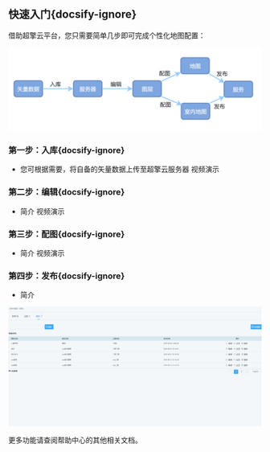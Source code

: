 ## **快速入门**{docsify-ignore}

借助超擎云平台，您只需要简单几步即可完成个性化地图配置：

![](pic/%E4%BA%91%E5%B9%B3%E5%8F%B0%E4%B8%9A%E5%8A%A1%E6%B5%81.png)
 
### **第一步：入库**{docsify-ignore}
* 您可根据需要，将自备的矢量数据上传至超擎云服务器
视频演示

### **第二步：编辑**{docsify-ignore}
* 简介
视频演示

### **第三步：配图**{docsify-ignore}
* 简介
视频演示

### **第四步：发布**{docsify-ignore}
* 简介

![](pic/%E5%8F%91%E5%B8%83.gif)

更多功能请查阅帮助中心的其他相关文档。
